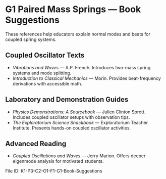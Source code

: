 # G1 Paired Mass Springs — Book Suggestions

These references help educators explain normal modes and beats for coupled spring systems.

## Coupled Oscillator Texts
- *Vibrations and Waves* — A.P. French. Introduces two-mass spring systems and mode splitting.
- *Introduction to Classical Mechanics* — Morin. Provides beat-frequency derivations with accessible math.

## Laboratory and Demonstration Guides
- *Physics Demonstrations: A Sourcebook* — Julien Clinton Sprott. Includes coupled oscillator setups with observation tips.
- *The Exploratorium Science Snackbook* — Exploratorium Teacher Institute. Presents hands-on coupled oscillator activities.

## Advanced Reading
- *Coupled Oscillations and Waves* — Jerry Marion. Offers deeper eigenmode analysis for motivated students.

File ID: K1-P3-C2-O1-F1-G1-Book-Suggestions

